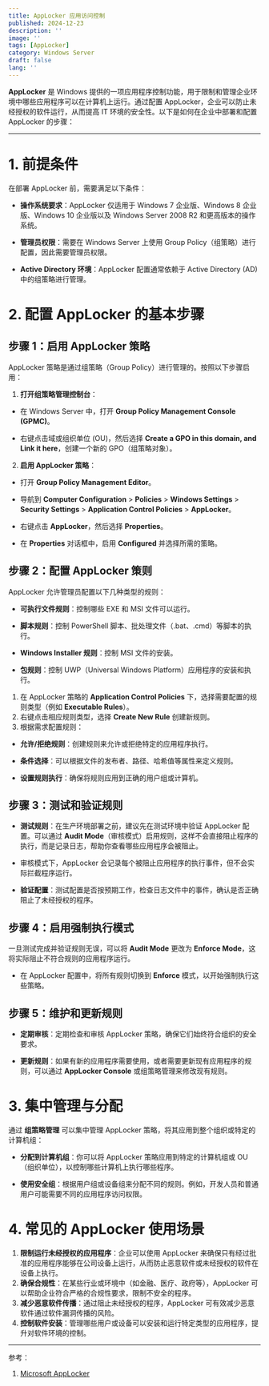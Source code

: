 ```yaml
---
title: AppLocker 应用访问控制
published: 2024-12-23
description: ''
image: ''
tags: [AppLocker]
category: Windows Server
draft: false 
lang: ''
---
```


**AppLocker** 是 Windows 提供的一项应用程序控制功能，用于限制和管理企业环境中哪些应用程序可以在计算机上运行。通过配置 AppLocker，企业可以防止未经授权的软件运行，从而提高 IT 环境的安全性。以下是如何在企业中部署和配置 AppLocker 的步骤：

---

# **1. 前提条件**

在部署 AppLocker 前，需要满足以下条件：

- **操作系统要求**：AppLocker 仅适用于 Windows 7 企业版、Windows 8 企业版、Windows 10 企业版以及 Windows Server 2008 R2 和更高版本的操作系统。

- **管理员权限**：需要在 Windows Server 上使用 Group Policy（组策略）进行配置，因此需要管理员权限。

- **Active Directory 环境**：AppLocker 配置通常依赖于 Active Directory (AD) 中的组策略进行管理。



# **2. 配置 AppLocker 的基本步骤**



## **步骤 1：启用 AppLocker 策略**

AppLocker 策略是通过组策略（Group Policy）进行管理的。按照以下步骤启用：

1. **打开组策略管理控制台**：

- 在 Windows Server 中，打开 **Group Policy Management Console (GPMC)**。

- 右键点击域或组织单位 (OU)，然后选择 **Create a GPO in this domain, and Link it here**，创建一个新的 GPO（组策略对象）。

2. **启用 AppLocker 策略**：

- 打开 **Group Policy Management Editor**。

- 导航到 **Computer Configuration** > **Policies** > **Windows Settings** > **Security Settings** > **Application Control Policies** > **AppLocker**。

- 右键点击 **AppLocker**，然后选择 **Properties**。

- 在 **Properties** 对话框中，启用 **Configured** 并选择所需的策略。



## **步骤 2：配置 AppLocker 策则**

AppLocker 允许管理员配置以下几种类型的规则：

- **可执行文件规则**：控制哪些 EXE 和 MSI 文件可以运行。

- **脚本规则**：控制 PowerShell 脚本、批处理文件（.bat、.cmd）等脚本的执行。

- **Windows Installer 规则**：控制 MSI 文件的安装。

- **包规则**：控制 UWP（Universal Windows Platform）应用程序的安装和执行。



1. 在 AppLocker 策略的 **Application Control Policies** 下，选择需要配置的规则类型（例如 **Executable Rules**）。
2. 右键点击相应规则类型，选择 **Create New Rule** 创建新规则。
3. 根据需求配置规则：

- **允许/拒绝规则**：创建规则来允许或拒绝特定的应用程序执行。

- **条件选择**：可以根据文件的发布者、路径、哈希值等属性来定义规则。

- **设置规则执行**：确保将规则应用到正确的用户组或计算机。



## **步骤 3：测试和验证规则**

- **测试规则**：在生产环境部署之前，建议先在测试环境中验证 AppLocker 配置。可以通过 **Audit Mode**（审核模式）启用规则，这样不会直接阻止程序的执行，而是记录日志，帮助你查看哪些应用程序会被阻止。

- 审核模式下，AppLocker 会记录每个被阻止应用程序的执行事件，但不会实际拦截程序运行。

- **验证配置**：测试配置是否按预期工作，检查日志文件中的事件，确认是否正确阻止了未经授权的程序。



## **步骤 4：启用强制执行模式**

一旦测试完成并验证规则无误，可以将 **Audit Mode** 更改为 **Enforce Mode**，这将实际阻止不符合规则的应用程序运行。

- 在 AppLocker 配置中，将所有规则切换到 **Enforce** 模式，以开始强制执行这些策略。



## **步骤 5：维护和更新规则**

- **定期审核**：定期检查和审核 AppLocker 策略，确保它们始终符合组织的安全要求。

- **更新规则**：如果有新的应用程序需要使用，或者需要更新现有应用程序的规则，可以通过 **AppLocker Console** 或组策略管理来修改现有规则。



# **3. 集中管理与分配**

通过 **组策略管理** 可以集中管理 AppLocker 策略，将其应用到整个组织或特定的计算机组：

- **分配到计算机组**：你可以将 AppLocker 策略应用到特定的计算机组或 OU（组织单位），以控制哪些计算机上执行哪些程序。

- **使用安全组**：根据用户组或设备组来分配不同的规则。例如，开发人员和普通用户可能需要不同的应用程序访问权限。



# **4. 常见的 AppLocker 使用场景**

1. **限制运行未经授权的应用程序**：企业可以使用 AppLocker 来确保只有经过批准的应用程序能够在公司设备上运行，从而防止恶意软件或未经授权的软件在设备上执行。
2. **确保合规性**：在某些行业或环境中（如金融、医疗、政府等），AppLocker 可以帮助企业符合严格的合规性要求，限制不安全的程序。
3. **减少恶意软件传播**：通过阻止未经授权的程序，AppLocker 可有效减少恶意软件通过软件漏洞传播的风险。
4. **控制软件安装**：管理哪些用户或设备可以安装和运行特定类型的应用程序，提升对软件环境的控制。

---

参考：

1. [Microsoft AppLocker](https://learn.microsoft.com/zh-cn/windows/security/application-security/application-control/app-control-for-business/applocker/applocker-overview)
